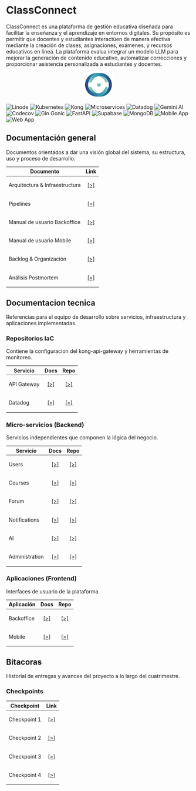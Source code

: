 # ClassConnect

ClassConnect es una plataforma de gestión educativa diseñada para facilitar la enseñanza y el aprendizaje en entornos digitales. Su propósito es permitir que docentes y estudiantes interactúen de manera efectiva mediante la creación de clases, asignaciones, exámenes, y recursos educativos en línea. La plataforma evalua integrar un modelo LLM para mejorar la generación de contenido educativo, automatizar correcciones y proporcionar asistencia personalizada a estudiantes y docentes.

<div align="center">
<img src="./img/cc_logo.png" alt="logo" width="80px" />
</div>

![Linode](https://img.shields.io/badge/Linode-00A95C?logo=linode&logoColor=white)
![Kubernetes](https://img.shields.io/badge/Kubernetes-326CE5?logo=kubernetes&logoColor=white)
![Kong](https://img.shields.io/badge/Kong-002659?logo=kong&logoColor=white)
![Microservices](https://img.shields.io/badge/Microservices-FF6F00?logo=docker&logoColor=white)
![Datadog](https://img.shields.io/badge/Datadog-632CA6?logo=datadog&logoColor=white)
![Gemini AI](https://img.shields.io/badge/Gemini--AI-4285F4?logo=google&logoColor=white)
![Codecov](https://img.shields.io/badge/Codecov-F01F7A?logo=codecov&logoColor=white)
![Gin Gonic](https://img.shields.io/badge/Gin--Gonic-00ADD8?logo=go&logoColor=white)
![FastAPI](https://img.shields.io/badge/FastAPI-009688?logo=fastapi&logoColor=white)
![Supabase](https://img.shields.io/badge/Supabase-3ECF8E?logo=supabase&logoColor=white)
![MongoDB](https://img.shields.io/badge/MongoDB-47A248?logo=mongodb&logoColor=white)
![Mobile App](https://img.shields.io/badge/Mobile--App-20232a?logo=react&logoColor=61dafb)
![Web App](https://img.shields.io/badge/Web--App-61DAFB?logo=react&logoColor=black)

## Documentación general

Documentos orientados a dar una visión global del sistema, su estructura, uso y proceso de desarrollo.

| Documento                       | Link |
|----------------------------------|------|
| Arquitectura & Infraestructura            | <p align="center">[[>]](./tech/architecture.md)</p> |
| Pipelines            | <p align="center">[[>]](./tech/pipelines.md)</p> |
| Manual de usuario Backoffice     | <p align="center">[[>]](./man/backoffice.md)</p> |
| Manual de usuario Mobile         | <p align="center">[[>]](./man/mobile.md)</p> |
| Backlog & Organización           | <p align="center">[[>]](./misc/backlog.md)</p> |
| Análisis Postmortem              | <p align="center">[[>]](./misc/postmortem.md)</p> |

## Documentacion tecnica

Referencias para el equipo de desarrollo sobre servicios, infraestructura y aplicaciones implementadas.

### Repositorios IaC

Contiene la configuracion del kong-api-gateway y herramientas de monitoreo.

| Servicio        | Docs                                               | Repo                                 |
|-----------------|----------------------------------------------------|--------------------------------------|
| API Gateway           | <p align="center">[[>]](./tech/api_gateway.md)</p>       | <p align="center">[[>]](https://github.com/ClassConnect-org/api-gateway)</p> |
| Datadog         | <p align="center">[[>]](./tech/datadog.md)</p>     | <p align="center">[[>]](https://github.com/ClassConnect-org/datadog-metrics)</p> |

### Micro-servicios (Backend)

Servicios independientes que componen la lógica del negocio.

| Servicio        | Docs                                               | Repo                                 |
|-----------------|----------------------------------------------------|--------------------------------------|
| Users           | <p align="center">[[>]](./tech/users.md)</p>       | <p align="center">[[>]](https://github.com/ClassConnect-org/users-microservice)</p> |
| Courses         | <p align="center">[[>]](./tech/courses.md)</p>     | <p align="center">[[>]](https://github.com/ClassConnect-org/courses-microservice)</p> |
| Forum           | <p align="center">[[>]](./tech/forum.md)</p>       | <p align="center">[[>]](https://github.com/ClassConnect-org/forum-microservice)</p> |
| Notifications   | <p align="center">[[>]](./tech/notifs.md)</p>      | <p align="center">[[>]](https://github.com/ClassConnect-org/notifications-microservice)</p> |
| AI              | <p align="center">[[>]](./tech/ai.md)</p>          | <p align="center">[[>]](https://github.com/ClassConnect-org/ai-microservice)</p> |
| Administration  | <p align="center">[[>]](./tech/admin.md)</p>       | <p align="center">[[>]](https://github.com/ClassConnect-org/administration-microservice)</p> |

### Aplicaciones (Frontend)

Interfaces de usuario de la plataforma.

| Aplicación     | Docs                                               | Repo                                 |
|----------------|----------------------------------------------------|--------------------------------------|
| Backoffice     | <p align="center">[[>]](./tech/backoffice.md)</p>  | <p align="center">[[>]](https://github.com/ClassConnect-org/backoffice-app)</p> |
| Mobile         | <p align="center">[[>]](./tech/mobile.md)</p>      | <p align="center">[[>]](https://github.com/ClassConnect-org/mobile-app)</p> |

## Bitacoras

Historial de entregas y avances del proyecto a lo largo del cuatrimestre.

### Checkpoints

| Checkpoint | Link |
|---|------|
| Checkpoint 1 | <p align="center">[[>]](./checkpoints/chp1.md)</p> |
| Checkpoint 2 | <p align="center">[[>]](./checkpoints/chp2.md)</p> |
| Checkpoint 3 | <p align="center">[[>]](./checkpoints/chp3.md)</p> |
| Checkpoint 4 | <p align="center">[[>]](./checkpoints/chp4.md)</p> |
